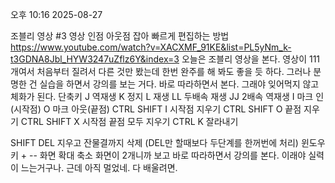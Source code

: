 오후 10:16 2025-08-27

조블리 영상
#3 영상 인점 아웃점 잡아 빠르게 편집하는 방법
https://www.youtube.com/watch?v=XACXMF_91KE&list=PL5yNm_k-t3GDNA8Jbl_HYW3247uZflz6Y&index=3
오늘은 조블리 영상을 본다.
영상이 111개여서 처음부터 질려서 다른 것만 봤는데 
한번 완주를 해 봐도 좋을 듯 하다.
그러나 분명한 건 실습을 하면서 강의를 보는 거다.
바로 따라하면서 본다. 그래야 잊어먹지 않고 체화가 된다.
단축키
J 역재생
K 정지
L 재생
LL 두배속 재생
JJ  2배속 역재생
I  마크 인(시작점)
O  마크 아웃(끝점)
CTRL SHIFT I 시작점 지우기
CTRL SHIFT O 끝점 지우기
CTRL SHIFT X  시작점 끝점 모두 지우기
CTRL K  잘라내기

SHIFT DEL 지우고 잔물결까지 삭제 (DEL만 할때보다 두단계를 한꺼번에 처리)
윈도우키 + -- 화면 확대 축소
화면이 2개니까 보고 바로 따라하면서 강의를 본다.
이래야 실력이 느는거구나. 근데 아직 멀었네. 다 배울려면.


